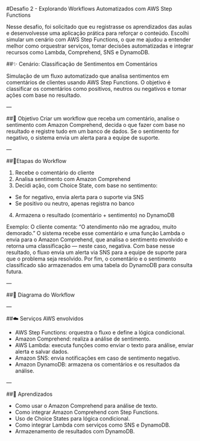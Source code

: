 #Desafio 2 - Explorando Workflows Automatizados com AWS Step Functions

Nesse desafio, foi solicitado que eu registrasse os aprendizados das aulas e desenvolvesse uma aplicação prática para reforçar o conteúdo. Escolhi simular um cenário com AWS Step Functions, o que me ajudou a entender melhor como orquestrar serviços, tomar decisões automatizadas e integrar recursos como Lambda, Comprehend, SNS e DynamoDB.


##✨️ Cenário: Classificação de Sentimentos em Comentários

Simulação de um fluxo automatizado que analisa sentimentos em comentários de clientes usando AWS Step Functions. O objetivo é classificar os comentários como positivos, neutros ou negativos e tomar ações com base no resultado.

—

##🎯 Objetivo 
Criar um workflow que receba um comentário, analise o sentimento com Amazon Comprehend, decida o que fazer com base no resultado e registre tudo em um banco de dados. Se o sentimento for negativo, o sistema envia um alerta para a equipe de suporte.

—

##📍Etapas do Workflow 
1. Recebe o comentário do cliente
2. Analisa sentimento com Amazon Comprehend
3. Decidi ação, com Choice State, com base no sentimento:
- Se for negativo, envia alerta para o suporte via SNS
- Se positivo ou neutro, apenas registra no banco 
4. Armazena o resultado (comentário + sentimento) no DynamoDB

Exemplo:
O cliente comenta: “O atendimento não me agradou, muito demorado.” O sistema recebe esse comentário e uma função Lambda o envia para o Amazon Comprehend, que analisa o sentimento envolvido e retorna uma classificação — neste caso, negativa. Com base nesse resultado, o fluxo envia um alerta via SNS para a equipe de suporte para que o problema seja resolvido. Por fim, o comentário e o sentimento classificado são armazenados em uma tabela do DynamoDB para consulta futura.

—

##📁 Diagrama do Workflow 

—

##☁️ Serviços AWS envolvidos

- AWS Step Functions: orquestra o fluxo e define a lógica condicional.
- Amazon Comprehend: realiza a análise de sentimento.
- AWS Lambda: executa funções como enviar o texto para análise, enviar alerta e salvar dados.
- Amazon SNS: envia notificações em caso de sentimento negativo.
- Amazon DynamoDB: armazena os comentários e os resultados da análise.

—

##📝 Aprendizados

- Como usar o Amazon Comprehend para análise de texto.
- Como integrar Amazon Comprehend com Step Functions.
- Uso de Choice States para lógica condicional.
- Como integrar Lambda com serviços como SNS e DynamoDB.
- Armazenamento de resultados com DynamoDB.
